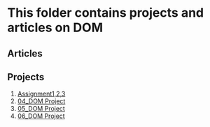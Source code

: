 # This folder contains projects and articles on DOM

## Articles


## Projects
1. [Assignment1,2,3](./Assignment1/)
2. [04_DOM Project](./04_DOM%20Project/)
3. [05_DOM Project](./05_DOM%20Project/)
3. [06_DOM Project](./06_DOM%20Project/)